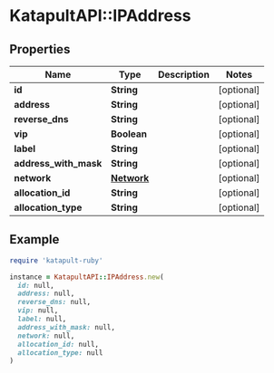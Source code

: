 # KatapultAPI::IPAddress

## Properties

| Name | Type | Description | Notes |
| ---- | ---- | ----------- | ----- |
| **id** | **String** |  | [optional] |
| **address** | **String** |  | [optional] |
| **reverse_dns** | **String** |  | [optional] |
| **vip** | **Boolean** |  | [optional] |
| **label** | **String** |  | [optional] |
| **address_with_mask** | **String** |  | [optional] |
| **network** | [**Network**](Network.md) |  | [optional] |
| **allocation_id** | **String** |  | [optional] |
| **allocation_type** | **String** |  | [optional] |

## Example

```ruby
require 'katapult-ruby'

instance = KatapultAPI::IPAddress.new(
  id: null,
  address: null,
  reverse_dns: null,
  vip: null,
  label: null,
  address_with_mask: null,
  network: null,
  allocation_id: null,
  allocation_type: null
)
```

